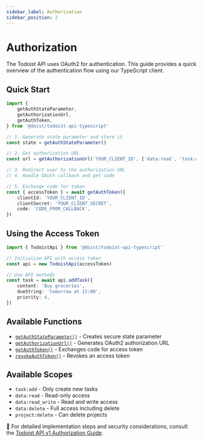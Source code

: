 ```yaml
---
sidebar_label: Authorization
sidebar_position: 2
---
```


# Authorization

The Todoist API uses OAuth2 for authentication. This guide provides a quick overview of the authentication flow using our TypeScript client.

## Quick Start

```typescript
import {
    getAuthStateParameter,
    getAuthorizationUrl,
    getAuthToken,
} from '@doist/todoist-api-typescript'

// 1. Generate state parameter and store it
const state = getAuthStateParameter()

// 2. Get authorization URL
const url = getAuthorizationUrl('YOUR_CLIENT_ID', ['data:read', 'task:add'], state)

// 3. Redirect user to the authorization URL
// 4. Handle OAuth callback and get code

// 5. Exchange code for token
const { accessToken } = await getAuthToken({
    clientId: 'YOUR_CLIENT_ID',
    clientSecret: 'YOUR_CLIENT_SECRET',
    code: 'CODE_FROM_CALLBACK',
})
```

## Using the Access Token

```typescript
import { TodoistApi } from '@doist/todoist-api-typescript'

// Initialize API with access token
const api = new TodoistApi(accessToken)

// Use API methods
const task = await api.addTask({
    content: 'Buy groceries',
    dueString: 'tomorrow at 12:00',
    priority: 4,
})
```

## Available Functions

-   [`getAuthStateParameter()`](./api/functions/getAuthStateParameter) - Creates secure state parameter
-   [`getAuthorizationUrl()`](./api/functions/getAuthorizationUrl) - Generates OAuth2 authorization URL
-   [`getAuthToken()`](./api/functions/getAuthToken) - Exchanges code for access token
-   [`revokeAuthToken()`](./api/functions/revokeAuthToken) - Revokes an access token

## Available Scopes

-   `task:add` - Only create new tasks
-   `data:read` - Read-only access
-   `data:read_write` - Read and write access
-   `data:delete` - Full access including delete
-   `project:delete` - Can delete projects

📖 For detailed implementation steps and security considerations, consult the [Todoist API v1 Authorization Guide](https://todoist.com/api/v1/docs#tag/Authorization).
